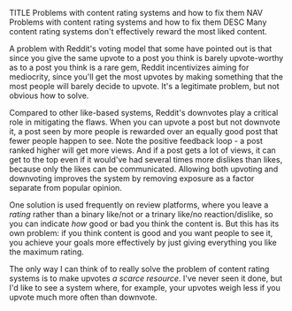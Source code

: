 TITLE Problems with content rating systems and how to fix them
NAV Problems with content rating systems and how to fix them
DESC Many content rating systems don't effectively reward the most liked content.

A problem with Reddit's voting model that some have pointed out is that since you give the same upvote to a post you think is barely upvote-worthy as to a post you think is a rare gem, Reddit incentivizes aiming for mediocrity, since you'll get the most upvotes by making something that the most people will barely decide to upvote. It's a legitimate problem, but not obvious how to solve.

Compared to other like-based systems, Reddit's downvotes play a critical role in mitigating the flaws. When you can upvote a post but not downvote it, a post seen by more people is rewarded over an equally good post that fewer people happen to see. Note the positive feedback loop - a post ranked higher will get more views. And if a post gets a lot of views, it can get to the top even if it would've had several times more dislikes than likes, because only the likes can be communicated. Allowing both upvoting and downvoting improves the system by removing exposure as a factor separate from popular opinion.

One solution is used frequently on review platforms, where you leave a *rating* rather than a binary like/not or a trinary like/no reaction/dislike, so you can indicate *how* good or bad you think the content is. But this has its own problem: if you think content is good and you want people to see it, you achieve your goals more effectively by just giving everything you like the maximum rating.

The only way I can think of to really solve the problem of content rating systems is to make upvotes *a scarce resource*. I've never seen it done, but I'd like to see a system where, for example, your upvotes weigh less if you upvote much more often than downvote.
